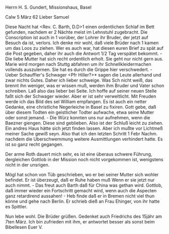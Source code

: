 Herrn H. S. Gundert, Missionshaus, Basel

 Calw 5 März 62
Lieber Samuel

Diese Nacht hat <Rev. C. Barth, D.D>1 einen ordentlichen Schlaf im Bett gefunden, nachdem er 2 Nächte meist im Lehnstuhl zugebracht. Die Conscription ist auch in <Calw>1 vorüber, der Lohrer ihr Bruder, der jetzt auf Besuch da ist, verlors. Ich denke mir wohl, daß viele Brüder nach <Wirtemberg>1 kamen um das Loos zu ziehen. Wer es auch war, hat diesen euren Brief zu spät auf die Post gegeben, daher ihr auch die Antwort 1/2 Tag verspätet bekommt. - Die liebe Mutter hat sich recht ordentlich erholt. Sie geht nur nicht gern aus. Marie wird morgen nach Stuttg abfahren um ihr Schnellkleidermachen vollends auszulernen. Sie hat es durch die Grippe hier verschwedert. - Ueber Schauffler's Schwager <Pfr Hiller?>* sagen die Leute allerhand und zwar nichts Gutes. Daher ich lieber schweige. Was Sch nicht weiß, das brennt ihn weniger, was er wissen muß, werden ihm Bruder und Vater schon schreiben. Laß also das lieber bei Seite. Ich hoffe auf seiner neuen Stelle faßt sich der Schwager wieder. Aber er ist sehr verweltlicht. 
Mit Freuden werde ich das Bild des sel William empfangen. Es ist auch ein netter Gedanke, eine christliche Negerleiche in Basel zu fixiren. Gott gebe, daß über diesem Todten ein geistlicher Todter aufwache, etwa seine Mutter oder sonst jemand. - Die Würz konnten uns nur aufnehmen, wenn die Baezner giengen. Diese sind geblieben. Also ist der Schluß leicht zu ziehen. Ein andres Haus hätte sich jetzt finden lassen. Aber ich mußte vor Lichtmeß meiner Sache gewiß seyn. Also that ich den letzten Schritt 1 Febr Nachm. nachdem die Uberschwemmung weitere Ausmittlungen verhindert hatte. Es ist so ganz recht gegangen.

Der arme Roth dauert mich sehr, es ist eine überaus schwere Führung, dergleichen Gottlob in der Mission noch nicht vorgekommen ist, wenigstens nicht in der unsrigen.

Mögl hat schon von Tüb geschrieben, wo er bei seiner Mutter sich wohler befindet. Er ist überzeugt, daß er Ruhe haben muß Wenn er sie jetzt nur auch nimmt. - Das freut auch Barth daß für China was gethan wird. Gottlob, daß immer wieder ein Fortschritt gemacht wird, wenn auch die Aspecten ganz retardirend aussahen! - Heb finde daß er in Bremen nicht viel thun könne und gehe nach Berlin. Er schrieb dieß an Frau Ehinger, von ihr hatte es Spittler.

Nun lebe wohl. Die Brüder grüßen. Gedenket auch Friedrichs des 15jähr am 7ten März. Ich bin zufrieden mit ihm, er antwortet besser als sonst beim Bibellesen
 Euer V.

